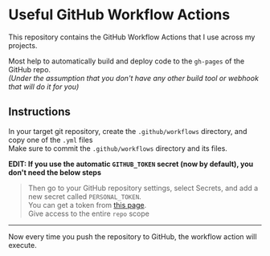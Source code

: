 # Useful GitHub Workflow Actions

This repository contains the GitHub Workflow Actions that I use across my projects.  

Most help to automatically build and deploy code to the `gh-pages` of the GitHub repo.  
_(Under the assumption that you don't have any other build tool or webhook that will do it for you)_

## Instructions

In your target git repository, create the `.github/workflows` directory, and copy one of the `.yml` files  
Make sure to commit the `.github/workflows` directory and its files.  

**EDIT: If you use the automatic `GITHUB_TOKEN` secret (now by default), you don't need the below steps**  

> Then go to your GitHub repository settings, select Secrets, and add a new secret called `PERSONAL_TOKEN`.  
You can get a token from [this page](https://github.com/settings/tokens).  
Give access to the entire `repo` scope

---

Now every time you push the repository to GitHub, the workflow action will execute.

